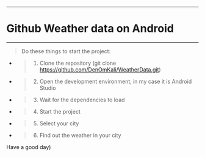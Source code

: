 ---
# Github Weather data on Android
***
> Do these things to start the project:
>
- >1. Clone the repository (git clone https://github.com/DenOmKali/WeatherData.git)
- >2. Open the development environment, in my case it is Android Studio
- >3. Wait for the dependencies to load
- >4. Start the project
- >5. Select your city
- >6. Find out the weather in your city

Have a good day)